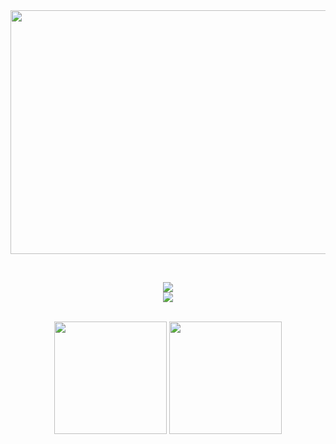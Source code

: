 <!-- ### Hi there 👋 -->

<!-- **samarjit-singh/samarjit-singh** is a ✨ _special_ ✨ repository because its `README.md` (this file) appears on your GitHub profile.

Here are some ideas to get you started:

- 🔭 I’m currently working on ...
- 🌱 I’m currently learning ...
- 👯 I’m looking to collaborate on ...
- 🤔 I’m looking for help with ...
- 💬 Ask me about ...
- 📫 How to reach me: ...
- 😄 Pronouns: ...
- ⚡ Fun fact: ...   -->

<!-- ![snake gif](https://github.com/samarjit-singh/samarjit-singh/blob/output/github-contribution-grid-snake.svg) -->

<img src="https://imgur.com/gqV1wKh.gif" height=390  width=1000>
<p >

<div align="center" style="display: inline_block"><br>
<!--   <img align="center" alt="Rafa-Js" height="30" width="40" src="https://raw.githubusercontent.com/devicons/devicon/master/icons/javascript/javascript-plain.svg">
  <img align="center" alt="Rafa-HTML" height="30" width="40" src="https://raw.githubusercontent.com/devicons/devicon/master/icons/html5/html5-original.svg">
  <img align="center" alt="Rafa-CSS" height="30" width="40" src="https://raw.githubusercontent.com/devicons/devicon/master/icons/css3/css3-original.svg">
  <img align="center" alt="Rafa-Js" height="30" width="40" src="https://raw.githubusercontent.com/devicons/devicon/master/icons/cplusplus/cplusplus-plain.svg">
  <img align="center" alt="Rafa-Js" height="30" width="40" src="https://raw.githubusercontent.com/devicons/devicon/master/icons/mongodb/mongodb-original.svg">
  <img align="center" alt="Rafa-Js" height="30" width="40" src="https://raw.githubusercontent.com/devicons/devicon/master/icons/nodejs/nodejs-plain.svg">
  <img align="center" alt="Rafa-Js"  height="31" width="40" src="https://raw.githubusercontent.com/devicons/devicon/master/icons/react/react-original-wordmark.svg"/>
  <img height="41" width="40" align="center" src="https://www.vectorlogo.zone/logos/tailwindcss/tailwindcss-icon.svg" alt="tailwind" width="40" height="40"/>  -->
  <p align="center">
  <a href="https://skillicons.dev">
    <img src="https://skillicons.dev/icons?i=git,react,nodejs,github,python,javascript,css" /><br>
    <img src="https://skillicons.dev/icons?i=mongodb,mysql,nestjs,go,html,vscode,cpp,tailwind,postgres,next" />

  </a>
</p>
</div>

<div>
  <br>
</div>

<div align="center">
  <img height="180em" src="https://github-readme-stats.vercel.app/api/top-langs/?username=samarjit-singh&layout=compact&langs_count=7&theme=dracula"/>
  <img height="180em" src="https://github-readme-stats.vercel.app/api?username=samarjit-singh&show_icons=true&theme=dracula&include_all_commits=true&count_private=true"/>
</div>
  
  <!-- https://pastebin.com/FX8wQpxc -->
  

 
